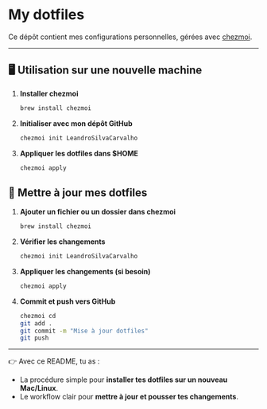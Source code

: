 # My dotfiles

Ce dépôt contient mes configurations personnelles, gérées avec [chezmoi](https://www.chezmoi.io).

---

## 🖥️ Utilisation sur une nouvelle machine

1. **Installer chezmoi**  
   ```bash
   brew install chezmoi
   ```
2. **Initialiser avec mon dépôt GitHub**
   ```bash
   chezmoi init LeandroSilvaCarvalho
   ```
3. **Appliquer les dotfiles dans $HOME**
    ```bash
    chezmoi apply
    ```
## 🔄 Mettre à jour mes dotfiles
1. **Ajouter un fichier ou un dossier dans chezmoi**  
   ```bash
   brew install chezmoi
   ```
2. **Vérifier les changements**
   ```bash
   chezmoi init LeandroSilvaCarvalho
   ```
3. **Appliquer les changements (si besoin)**
    ```bash
    chezmoi apply
    ```
4. **Commit et push vers GitHub**
   ```bash
   chezmoi cd
   git add .
   git commit -m "Mise à jour dotfiles"
   git push
   ```
---

👉 Avec ce README, tu as :  
- La procédure simple pour **installer tes dotfiles sur un nouveau Mac/Linux**.  
- Le workflow clair pour **mettre à jour et pousser tes changements**.  
